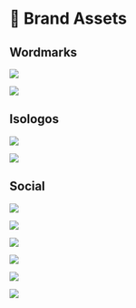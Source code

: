 # 📣 Brand Assets

## Wordmarks

![](<../.gitbook/assets/Wordmark - SVG White.svg>)

![](<../.gitbook/assets/Wordmark - SVG Black.svg>)

## Isologos

![](<../.gitbook/assets/Isologo - White.svg>)

![](<../.gitbook/assets/Isologo - Black.svg>)

## Social

![](<../.gitbook/assets/Twitter Logo.png>)

![](<../.gitbook/assets/Twitter Logo - Blue.png>)

![](<../.gitbook/assets/Twitter Logo - Green.png>)

![](<../.gitbook/assets/Twitter Logo - White.png>)

![](<../.gitbook/assets/Twitter Logo - Blue and White.png>)

![](<../.gitbook/assets/Twitter Logo - Green and White.png>)
